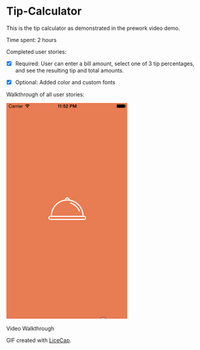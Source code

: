# Tip-Calculator

This is the tip calculator as demonstrated in the prework video demo.

Time spent: 2 hours

Completed user stories:

* [x] Required: User can enter a bill amount, select one of 3 tip percentages, and see the resulting tip and total amounts.

* [x] Optional: Added color and custom fonts

Walkthrough of all user stories:

![Video Walkthrough](tipcalculator.gif)

Video Walkthrough

GIF created with [LiceCap](http://www.cockos.com/licecap/).
